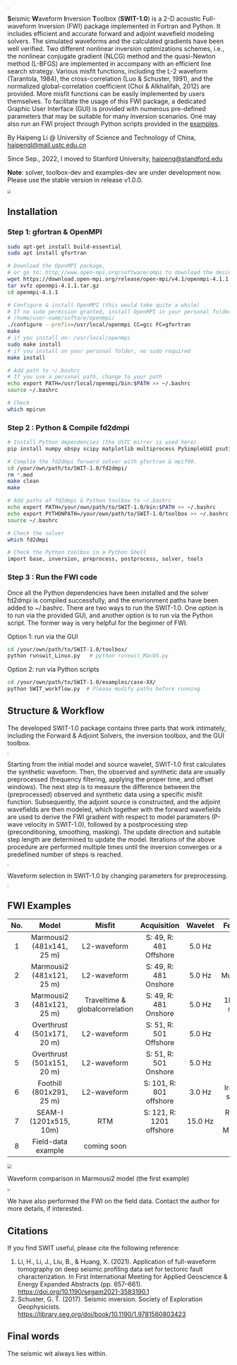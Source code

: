 <img src="./doc/Logo.png" style="zoom:18%;" />

**S**eismic **W**aveform **I**nversion **T**oolbox (**SWIT-1.0**) is a 2-D acoustic Full-waveform Inversion (FWI) package implemented in Fortran and Python. It includes efficient and accurate forward and adjoint wavefield modeling solvers. The simulated waveforms and the calculated gradients have been well verified. Two different nonlinear inversion optimizations schemes, i.e., the nonlinear conjugate gradient (NLCG) method and the quasi-Newton method (L-BFGS) are implemented in accompany with an efficient line search strategy. Various misfit functions, including the L-2 waveform (Tarantola, 1984), the cross-correlation  (Luo & Schuster, 1991), and the normalized global-correlation coefficient (Choi & Alkhalifah, 2012) are provided. More misfit functions can be easily implemented by users themselves. To facilitate the usage of this FWI package, a dedicated Graphic User Interface (GUI) is provided with numerous pre-defined parameters that may be suitable for many inversion scenarios. One may also run an FWI project through Python scripts provided in the [examples](https://github.com/Haipeng-ustc/SWIT-1.0/tree/main/examples).

By Haipeng Li @ University of Science and Technology of China,  haipengl@mail.ustc.edu.cn

Since Sep., 2022, I moved to Stanford University, haipeng@standford.edu

**Note**: solver, toolbox-dev and examples-dev are under development now. Please use the stable version in release v1.0.0.

<img src="./doc/GUI.png" style="zoom:50%;" />


## Installation 

### Step 1:  gfortran & OpenMPI

```bash
sudo apt-get install build-essential
sudo apt install gfortran

# Download the OpenMPI package, 
# or go to: http://www.open-mpi.org/software/ompi to download the desired version
wget https://download.open-mpi.org/release/open-mpi/v4.1/openmpi-4.1.1.tar.gz 
tar xvfz openmpi-4.1.1.tar.gz
cd openmpi-4.1.1

# Configure & install OpenMPI (this would take quite a while)
# If no sudo permision granted, install OpenMPI in your personal folder, i.e.
# /home/user-name/softare/openmpi/
./configure --prefix=/usr/local/openmpi CC=gcc FC=gfortran
make
# if you install on: /usr/local/openmpi 
sudo make install
# if you install on your personal folder, no sudo required
make install

# Add path to ~/.bashrc
# If you use a personal path, change to your path
echo export PATH=/usr/local/openmpi/bin:$PATH >> ~/.bashrc
source ~/.bashrc

# Check
which mpirun
```

### Step 2 : Python & Compile fd2dmpi

```bash
# Install Python dependencies (the USTC mirror is used here).
pip install numpy obspy scipy matplotlib multiprocess PySimpleGUI psutil Pillow -i https://pypi.mirrors.ustc.edu.cn/simple/

# Complie the fd2dmpi forward solver with gfortran & mpif90.
cd /your/own/path/to/SWIT-1.0/fd2dmpi/
rm *.mod
make clean
make

# Add paths of fd2dmpi & Python toolbox to ~/.bashrc 
echo export PATH=/your/own/path/to/SWIT-1.0/bin:$PATH >> ~/.bashrc
echo export PYTHONPATH=/your/own/path/to/SWIT-1.0/toolbox >> ~/.bashrc
source ~/.bashrc

# Check the solver 
which fd2dmpi

# Check the Python toolbox in a Python Shell 
import base, inversion, preprocess, postprocess, solver, tools 
```

### Step 3 : Run the FWI code

Once all the Python dependencies have been installed and the solver fd2dmpi is compiled successfully, and the envrionment paths have been added to ~/.bashrc.  There are two ways to run the SWIT-1.0. One option is to run via the provided GUI, and another option is to run via the Python script. The former way is very helpful for the beginner of FWI.

Option 1: run via the GUI

```bash
cd /your/own/path/to/SWIT-1.0/toolbox/
python runswit_Linux.py   # python runswit_MacOS.py    
```

Option 2: run via Python scripts

```bash
cd /your/own/path/to/SWIT-1.0/examples/case-XX/
python SWIT_workflow.py  # Please modify paths before running  
```



## Structure & Workflow

The developed SWIT-1.0 package contains three parts that work intimately, including the Forward & Adjoint Solvers, the inversion toolbox, and the GUI toolbox.

<img src="./doc/Structures.png" style="zoom:20%;" />



Starting from the initial model and source wavelet, SWIT-1.0 first calculates the synthetic waveform.  Then, the observed and synthetic data are usually preprocessed (frequency filtering,  applying the proper time, and offset windows). The next step is to measure the difference between the (preprocessed) observed and synthetic data using a specific misfit function. Subsequently, the adjoint source is constructed, and the adjoint wavefields are then modeled, which together with the forward wavefields are used to derive the FWI gradient with respect to model parameters (P-wave velocity in SWIT-1.0), followed by a postprocessing step (preconditioning, smoothing, masking). The update direction and suitable step length are determined to update the model. Iterations of the above procedure are performed multiple times until the inversion converges or a predefined number of steps is reached.

<img src="./doc/Workflow.png" style="zoom:20%;" />

Waveform selection in SWIT-1.0 by changing parameters for preprocessing.

<img src="./doc/waveform-selection.png" style="zoom:20%;" />

## FWI Examples

| No.  |              Model              |             Misfit             |       Acquisition        | Wavelet |        Features        |
| :--: | :-----------------------------: | :----------------------------: | :----------------------: | :-----: | :--------------------: |
|  1   |    Marmousi2 (481x141, 25 m)    |          L2-waveform           |  S: 49, R: 481 Offshore  | 5.0 Hz  |           -            |
|  2   |    Marmousi2 (481x121, 25 m)    |          L2-waveform           |  S: 49, R: 481 Onshore   | 5.0 Hz  |       Multiscale       |
|  3   |    Marmousi2 (481x121, 25 m)    | Traveltime & globalcorrelation |  S: 49, R: 481 Onshore   | 5.0 Hz  |    1D Initial model    |
|  4   |   Overthrust (501x171, 20 m)    |          L2-waveform           |  S: 51, R: 501 Offshore  | 5.0 Hz  |           -            |
|  5   |   Overthrust (501x151, 20 m)    |          L2-waveform           |  S: 51, R: 501 Onshore   | 5.0 Hz  |           -            |
|  6   | Foothill        (801x291, 25 m) |          L2-waveform           | S: 101, R: 801 offshore  | 3.0 Hz  |    Irregular seabed    |
|  7   |  SEAM-I       (1201x515, 10m)   |              RTM               | S: 121, R: 1201 offshore | 15.0 Hz | Reverse Time Migration |
|  8   |       Field-data example        |          coming soon           |                          |         |                        |



<img src="./doc/FWI.png" style="zoom:60%;" />

Waveform comparison in Marmousi2 model (the first example)

<img src="./doc/waveform.png" style="zoom:40%;" />

We have also performed the FWI on the field data. Contact the author for more details, if interested.



## Citations

If you find SWIT useful, please cite the following reference:

1. Li, H., Li, J., Liu, B., & Huang, X. (2021). Application of full-waveform tomography on deep seismic profiling data set for tectonic fault characterization. In First International Meeting for Applied Geoscience & Energy Expanded Abstracts (pp. 657–661). https://doi.org/10.1190/segam2021-3583190.1
2. Schuster, G. T. (2017). Seismic inversion. Society of Exploration Geophysicists. https://library.seg.org/doi/book/10.1190/1.9781560803423

## Final words
The seismic wit always lies within.
